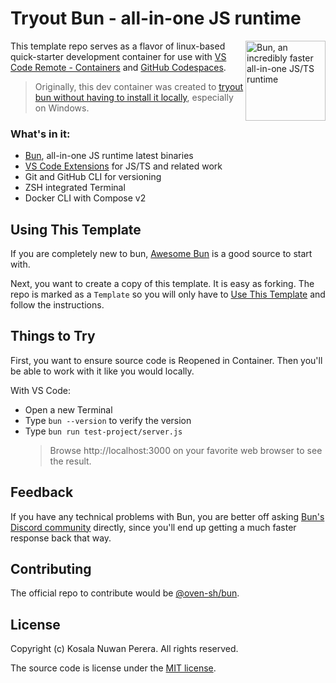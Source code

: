 # Tryout Bun - all-in-one JS runtime

[<img align="right" alt="Bun, an incredibly faster all-in-one JS/TS runtime" width="128rem" src="https://camo.githubusercontent.com/cc7b5924f05d4f0743ce6d7969405545cb997e58dec5f9d5f8718011c7d446ae/68747470733a2f2f62756e2e73682f6c6f676f4032782e706e67" />][bun-site]

This template repo serves as a flavor of linux-based quick-starter development container for use with [VS Code Remote - Containers][vscode-dev-containers-quickstart] and [GitHub Codespaces][gh-codespaces-quickstart].

> Originally, this dev container was created to [tryout bun without having to install it locally][gh-bun-discussion-win-support], especially on Windows.

[vscode-dev-containers-quickstart]: https://www.youtube.com/playlist?list=PLj6YeMhvp2S5G_X6ZyMc8gfXPMFPg3O31
[gh-codespaces-quickstart]: https://docs.github.com/en/codespaces/getting-started/quickstart
[gh-bun-discussion-win-support]: https://github.com/oven-sh/bun/discussions/361#discussioncomment-3118535



### What's in it:

- [Bun][bun-site], all-in-one JS runtime latest binaries
- [VS Code Extensions](/.devcontainer/devcontainer.json) for JS/TS and related work
- Git and GitHub CLI for versioning
- ZSH integrated Terminal
- Docker CLI with Compose v2

[bun-site]: https://bun.sh



## Using This Template

If you are completely new to bun, [Awesome Bun][awesome-list-bun] is a good source to start with.

Next, you want to create a copy of this template. It is easy as forking. The repo is marked as a `Template` so you will only have to [Use This Template][gh-use-this] and follow the instructions.

[awesome-list-bun]: https://github.com/apvarun/awesome-bun#readme
[gh-use-this]: https://github.com/kosalanuwan/vscode-remote-try-bun/generate



## Things to Try

First, you want to ensure source code is Reopened in Container. Then you'll be able to work with it like you would locally.

With VS Code:
- Open a new Terminal
- Type `bun --version` to verify the version
- Type `bun run test-project/server.js`
  > Browse http://localhost:3000 on your favorite web browser to see the result.



## Feedback

If you have any technical problems with Bun, you are better off asking [Bun's Discord community][bun-discord] directly, since you'll end up getting a much faster response back that way.

[bun-discord]: https://bun.sh/discord



## Contributing

The official repo to contribute would be  [@oven-sh/bun][gh-bun-repo].

[gh-bun-repo]: https://github.com/oven-sh/bun/#readme



## License

Copyright (c) Kosala Nuwan Perera. All rights reserved.

The source code is license under the [MIT license](LICENSE).